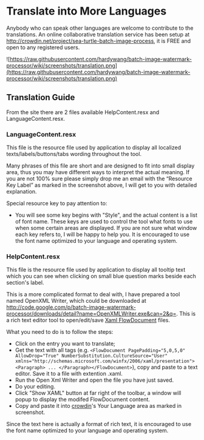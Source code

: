 # Translate into More Languages #

Anybody who can speak other languages are welcome to contribute to the translations. An online collaborative translation service has been setup at http://crowdin.net/project/sea-turtle-batch-image-process, it is FREE and open to any registered users.

![https://raw.githubusercontent.com/hardywang/batch-image-watermark-processor/wiki/screenshots/translation.png](https://raw.githubusercontent.com/hardywang/batch-image-watermark-processor/wiki/screenshots/translation.png)

## Translation Guide ##
From the site there are 2 files available HelpContent.resx and LanguageContent.resx.

### LanguageContent.resx ###
This file is the resource file used by application to display all localized texts/labels/buttons/tabs wording throughout the tool.

Many phrases of this file are short and are designed to fit into small display area, thus you may have different ways to interpret the actual meaning. If you are not 100% sure please simply drop me an email with the “Resource Key Label” as marked in the screenshot above, I will get to you with detailed explanation.

Special resource key to pay attention to:
  * You will see some key begins with "Style", and the actual content is a list of font name. These keys are used to control the tool what fonts to use when some certain areas are displayed. If you are not sure what window each key refers to, I will be happy to help you. It is encouraged to use the font name optimized to your language and operating system.

### HelpContent.resx ###
This file is the resource file used by application to display all tooltip text which you can see when clicking on small blue question marks beside each section's label.

This is a more complicated format to deal with, I have prepared a tool named OpenXML Writer, which could be downloaded at http://code.google.com/p/batch-image-watermark-processor/downloads/detail?name=OpenXMLWriter.exe&can=2&q=. This is a rich text editor tool to open/edit/save [Xaml FlowDocument](http://msdn.microsoft.com/en-us/library/aa970909.aspx) files.

What you need to do is to follow the steps:
  * Click on the entry you want to translate;
  * Get the text with all tags (e.g. `<FlowDocument PagePadding="5,0,5,0" AllowDrop="True" NumberSubstitution.CultureSource="User" xmlns="http://schemas.microsoft.com/winfx/2006/xaml/presentation"><Paragraph> ... </Paragraph></FlowDocument>`), copy and paste to a text editor. Save it to a file with extention .xaml.
  * Run the Open Xml Writer and open the file you have just saved.
  * Do your editing.
  * Click "Show XAML" button at far right of the toolbar, a window will popup to display the modifed FlowDocument content.
  * Copy and paste it into [crowdin](http://crowdin.net/project/sea-turtle-batch-image-process)'s Your Language area as marked in screenshot.

Since the text here is actually a format of rich text, it is encouraged to use the font name optimized to your language and operating system.